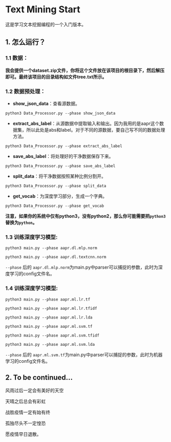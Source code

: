 # Text Mining Start
这是学习文本挖掘编程的一个入门版本。

## 1. 怎么运行？

### 1.1 数据：

**我会提供一个dataset.zip文件，你将这个文件放在该项目的根目录下，然后解压即可。最终该项目的目录结构如文件tree.txt所示。**

### 1.2 数据预处理：
* **show_json_data**：查看源数据。

`python3 Data_Processor.py --phase show_json_data`

* **extract_abs_label**：从源数据中提取输入和输出。因为我用的是aapr这个数据集，所以此处是abs和label。对于不同的源数据，要自己写不同的数据处理方法。

`python3 Data_Processor.py --phase extract_abs_label`

* **save_abs_label**：将处理好的干净数据保存下来。

`python3 Data_Processor.py --phase save_abs_label`

* **split_data**：将干净数据按照某种比例分割开。

`python3 Data_Processor.py --phase split_data`

* **get_vocab**：为深度学习部分，生成一个字典。

`python3 Data_Processor.py --phase get_vocab`

**注意，如果你的系统中仅有python3，没有python2，那么你可能需要把`python3`替换为`python`。**

### 1.3 训练深度学习模型:

`python3 main.py --phase aapr.dl.mlp.norm`

`python3 main.py --phase aapr.dl.textcnn.norm`

`--phase` 后的 `aapr.dl.mlp.norm`为main.py中parser可以捕捉的参数，此时为深度学习的config文件名。 

### 1.4 训练深度学习模型:

`python3 main.py --phase aapr.ml.lr.tf`

`python3 main.py --phase aapr.ml.lr.tfidf`

`python3 main.py --phase aapr.ml.lr.lda`

`python3 main.py --phase aapr.ml.svm.tf`

`python3 main.py --phase aapr.ml.svm.tfidf`

`python3 main.py --phase aapr.ml.svm.lda`

`--phase` 后的 `aapr.ml.svm.tf`为main.py中parser可以捕捉的参数，此时为机器学习的config文件名。


## 2. To be continued...

风雨过后一定会有美好的天空

天晴之后总会有彩虹

战胜疫情一定有始有终

孤独尽头不一定惶恐

愿疫情早日退散。